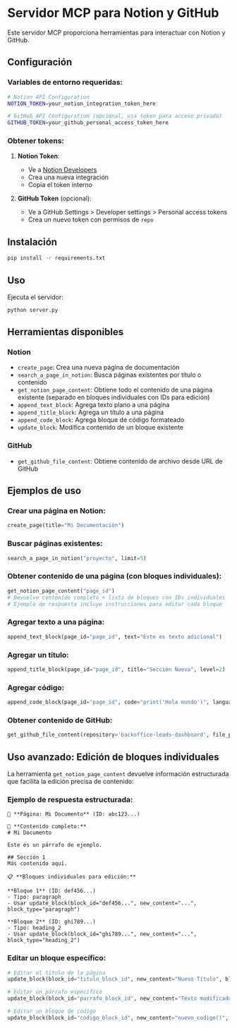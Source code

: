 # Servidor MCP para Notion y GitHub

Este servidor MCP proporciona herramientas para interactuar con Notion y GitHub.

## Configuración

### Variables de entorno requeridas:

```bash
# Notion API Configuration
NOTION_TOKEN=your_notion_integration_token_here

# GitHub API Configuration (opcional, usa token para acceso privado)
GITHUB_TOKEN=your_github_personal_access_token_here
```

### Obtener tokens:

1. **Notion Token**:
   - Ve a [Notion Developers](https://developers.notion.com/)
   - Crea una nueva integración
   - Copia el token interno

2. **GitHub Token** (opcional):
   - Ve a GitHub Settings > Developer settings > Personal access tokens
   - Crea un nuevo token con permisos de `repo`

## Instalación

```bash
pip install -r requirements.txt
```

## Uso

Ejecuta el servidor:

```bash
python server.py
```

## Herramientas disponibles

### Notion
- `create_page`: Crea una nueva página de documentación
- `search_a_page_in_notion`: Busca páginas existentes por título o contenido
- `get_notion_page_content`: Obtiene todo el contenido de una página existente (separado en bloques individuales con IDs para edición)
- `append_text_block`: Agrega texto plano a una página
- `append_title_block`: Agrega un título a una página
- `append_code_block`: Agrega bloque de código formateado
- `update_block`: Modifica contenido de un bloque existente

### GitHub
- `get_github_file_content`: Obtiene contenido de archivo desde URL de GitHub

## Ejemplos de uso

### Crear una página en Notion:
```python
create_page(title="Mi Documentación")
```

### Buscar páginas existentes:
```python
search_a_page_in_notion("proyecto", limit=5)
```

### Obtener contenido de una página (con bloques individuales):
```python
get_notion_page_content("page_id")
# Devuelve contenido completo + lista de bloques con IDs individuales
# Ejemplo de respuesta incluye instrucciones para editar cada bloque
```

### Agregar texto a una página:
```python
append_text_block(page_id="page_id", text="Este es texto adicional")
```

### Agregar un título:
```python
append_title_block(page_id="page_id", title="Sección Nueva", level=2)
```

### Agregar código:
```python
append_code_block(page_id="page_id", code="print('Hola mundo')", language="python")
```

### Obtener contenido de GitHub:
```python
get_github_file_content(repository='backoffice-leads-dashboard', file_path="manage.py", branch="main")
```

## Uso avanzado: Edición de bloques individuales

La herramienta `get_notion_page_content` devuelve información estructurada que facilita la edición precisa de contenido:

### Ejemplo de respuesta estructurada:
```
📄 **Página: Mi Documento** (ID: abc123...)

🔗 **Contenido completo:**
# Mi Documento

Este es un párrafo de ejemplo.

## Sección 1
Más contenido aquí.

📋 **Bloques individuales para edición:**

**Bloque 1** (ID: def456...)
- Tipo: paragraph
- Usar update_block(block_id="def456...", new_content="...", block_type="paragraph")

**Bloque 2** (ID: ghi789...)
- Tipo: heading_2
- Usar update_block(block_id="ghi789...", new_content="...", block_type="heading_2")
```

### Editar un bloque específico:
```python
# Editar el título de la página
update_block(block_id="titulo_block_id", new_content="Nuevo Título", block_type="heading_1")

# Editar un párrafo específico
update_block(block_id="parrafo_block_id", new_content="Texto modificado", block_type="paragraph")

# Editar un bloque de código
update_block(block_id="codigo_block_id", new_content="nuevo_codigo()", block_type="code")
```

